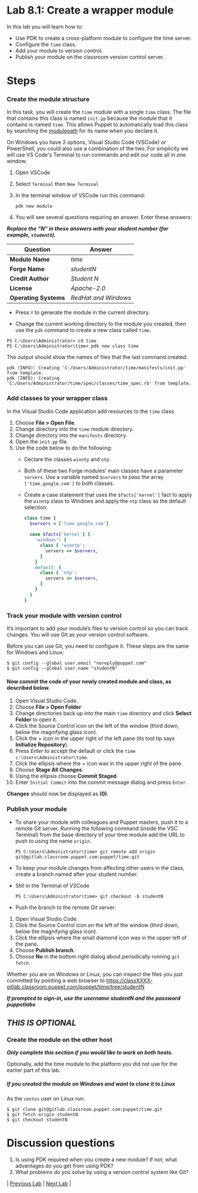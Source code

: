 # Lab 8.1: Create a wrapper module

In this lab you will learn how to:

* Use PDK to create a cross-platform module to configure the time server.
* Configure the `time` class.
* Add your module to version control.
* Publish your module on the classroom version control server.

# Steps

### Create the module structure

In this task, you will create the `time` module with a single `time` class. The file that contains this class is named `init.pp` because the module that it contains is named `time`. This allows Puppet to automatically load this class by searching the [modulepath](https://puppet.com/docs/puppet/latest/dirs_modulepath.html) for its name when you declare it.

On Windows you have 2 options, Visual Studio Code (VSCode) or PowerShell, you could also use a combination of the two. For simplicity we will use VS Code's Terminal to run commands and edit our code all in one window.

1. Open VSCode
1. Select `Terminal` then `New Terminal`
1. In the terminal window of VSCode run this command:

    ```pdk new module```

1. You will see several questions requiring an answer. Enter these answers:

**_Replace the “N” in these answers with your student number (for example, `student8`)._**

| Question           | Answer            |
| ------------------ |-------------------|
| **Module Name**        | *time*              |
| **Forge Name**         | *studentN*          |
| **Credit Author**      | *Student N*         |
| **License**            | *Apache-2.0*        |
| **Operating Systems**  | *RedHat and Windows*|

* Press `Y` to generate the module in the current directory.

* Change the current working directory to the module you created, then use the `pdk` command to create a new class called `time`.

```
PS C:\Users\Administrator> cd time
PS C:\Users\Administrator\time> pdk new class time
```

The output should show the names of files that the last command created:

```
pdk (INFO): Creating 'C:/Users/Administrator/time/manifests/init.pp' from template.
pdk (INFO): Creating 'C:/Users/Administrator/time/spec/classes/time_spec.rb' from template.
```

### Add classes to your wrapper class

In the Visual Studio Code application add resources to the `time` class.

1. Choose **File > Open File**.
1. Change directory into the `time` module directory.
1. Change directory into the `manifests` directory.
1. Open the `init.pp` file.
1. Use the code below to do the following:
    * Declare the classes `winntp` and `ntp`.
    * Both of these two Forge modules’ main classes have a parameter `servers`. Use a variable named `$servers` to pass the array `['time.google.com']` to both classes.
    * Create a case statement that uses the `$facts['kernel']` fact to apply the `winntp` class to Windows and apply the `ntp` class as the default selection.

        ```ruby
        class time {  
          $servers = ['time.google.com']
            
          case $facts['kernel'] {
            'windows': {
              class { 'winntp':
                servers => $servers,
              }
            }
            default: {
              class { 'ntp':
                servers => $servers,
              }
            }
          }
        }
        ```

### Track your module with version control

It’s important to add your module’s files to version control so you can track changes. You will use Git as your version control software. 

Before you can use Git, you need to configure it. These steps are the same for Windows and Linux:

```
$ git config --global user.email "noreply@puppet.com"
$ git config --global user.name "studentN"
```

#### Now commit the code of your newly created module and class, as described below.

1. Open Visual Studio Code.
1. Choose **File > Open Folder**
1. Change directories back up into the main `time` directory and click **Select Folder** to open it.
1. Click the Source Control icon on the left of the window (third down, below the magnifying glass icon).
1. Click the + icon in the upper right of the left pane (its tool tip says **Initialize Repository**).
1. Press *Enter* to accept the default or click the `time c:\Users\Administrator\time`.
1. Click the ellipsis where the + icon was in the upper right of the pane.
1. Choose **Stage All Changes**.
1. Using the ellipsis choose **Commit Staged**.
1. Enter `Initial Commit` into the commit message dialog and press `Enter`.

**Changes** should now be displayed as **(0)**.

### Publish your module

* To share your module with colleagues and Puppet masters, push it to a remote Git server. Running the following command (inside the VSC Terminal) from the base directory of your time module add the URL to push to using the name `origin`.

    ```PS C:\Users\Administrator\time> git remote add origin git@gitlab.classroom.puppet.com:puppet/time.git```

* To keep your module changes from affecting other users in the class, create a branch named after your student number.
* Still in the Terminal of VSCode

    ```PS C:\Users\Administrator\time> git checkout -b studentN```

* Push the branch to the remote Git server:

1. Open Visual Studio Code.
1. Click the Source Control icon on the left of the window (third down, below the magnifying glass icon).
1. Click the ellipsis where the small diamond icon was in the upper left of the pane.
1. Choose **Publish branch**.
1. Choose **No** in the bottom right dialog about periodically running `git fetch`.

Whether you are on Windows or Linux, you can inspect the files you just committed by pointing a web browser to https://classXXXX-gitlab.classroom.puppet.com/puppet/time/tree/studentN

**_If prompted to sign-in, use the username *studentN* and the password *puppetlabs*_**

## ***THIS IS OPTIONAL***

### Create the module on the other host

**_Only complete this section if you would like to work on both hosts._**

Optionally, add the time module to the platform you did not use for the earlier part of this lab.

##### If you created the module on Windows and want to clone it to Linux

As the `centos` user on Linux run:

```        
$ git clone git@gitlab.classroom.puppet.com:puppet/time.git
$ git fetch origin studentN
$ git checkout studentN
```

# Discussion questions

1. Is using PDK required when you create a new module? If not, what advantages do you get from using PDK?
1. What problems do you solve by using a version control system like Git?

|  [Previous Lab](../lab-07.1-Puppet-Forge)  |  [Next Lab](../lab-09.1-Test-module-syntax-and-style)  |
